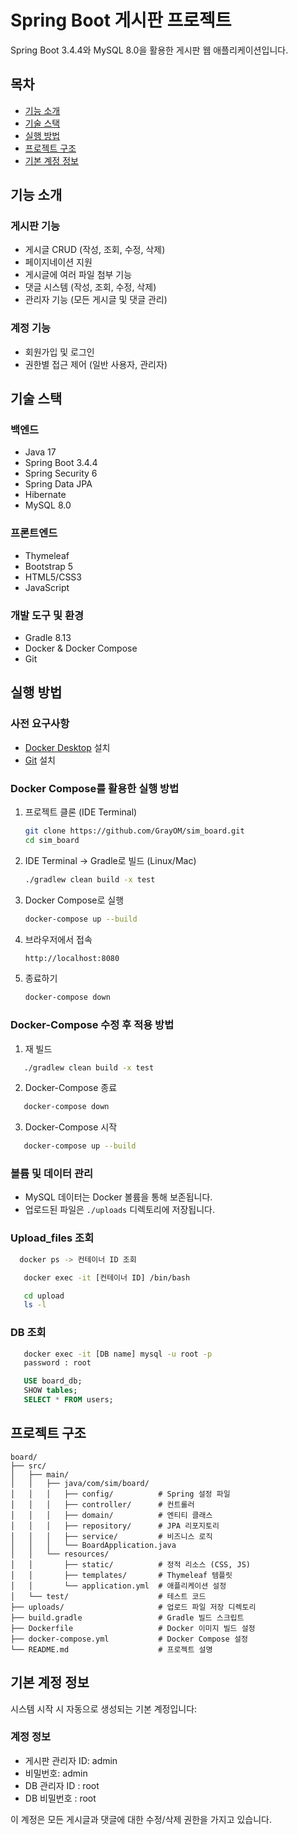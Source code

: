 # Spring Boot 게시판 프로젝트

Spring Boot 3.4.4와 MySQL 8.0을 활용한 게시판 웹 애플리케이션입니다.

## 목차
- [기능 소개](#기능-소개)
- [기술 스택](#기술-스택)
- [실행 방법](#실행-방법)
- [프로젝트 구조](#프로젝트-구조)
- [기본 계정 정보](#기본-계정-정보)

## 기능 소개

### 게시판 기능
- 게시글 CRUD (작성, 조회, 수정, 삭제)
- 페이지네이션 지원
- 게시글에 여러 파일 첨부 기능
- 댓글 시스템 (작성, 조회, 수정, 삭제)
- 관리자 기능 (모든 게시글 및 댓글 관리)

### 계정 기능
- 회원가입 및 로그인
- 권한별 접근 제어 (일반 사용자, 관리자)

## 기술 스택

### 백엔드
- Java 17
- Spring Boot 3.4.4
- Spring Security 6
- Spring Data JPA
- Hibernate
- MySQL 8.0

### 프론트엔드
- Thymeleaf
- Bootstrap 5
- HTML5/CSS3
- JavaScript

### 개발 도구 및 환경
- Gradle 8.13
- Docker & Docker Compose
- Git

## 실행 방법

### 사전 요구사항
- [Docker Desktop](https://www.docker.com/products/docker-desktop) 설치
- [Git](https://git-scm.com/downloads) 설치 

### Docker Compose를 활용한 실행 방법

1. 프로젝트 클론 (IDE Terminal)
   ```bash
   git clone https://github.com/GrayOM/sim_board.git
   cd sim_board
   ```

2. IDE Terminal -> Gradle로 빌드 (Linux/Mac)
   ```bash
   ./gradlew clean build -x test
   ```
   
3. Docker Compose로 실행
   ```bash
   docker-compose up --build
   ```

4. 브라우저에서 접속
   ```bash
   http://localhost:8080
   ```

5. 종료하기
   ```bash
   docker-compose down
   ```

### Docker-Compose 수정 후 적용 방법

1. 재 빌드
```bash
   ./gradlew clean build -x test
```
2. Docker-Compose 종료
```bash
   docker-compose down
```
3. Docker-Compose 시작
```bash
   docker-compose up --build
```
### 볼륨 및 데이터 관리
- MySQL 데이터는 Docker 볼륨을 통해 보존됩니다.
- 업로드된 파일은 `./uploads` 디렉토리에 저장됩니다.

### Upload_files 조회
```bash
  docker ps -> 컨테이너 ID 조회
```
```bash
   docker exec -it [컨테이너 ID] /bin/bash
```
```bash
   cd upload
   ls -l
```
### DB 조회
```bash
   docker exec -it [DB name] mysql -u root -p
   password : root
```
```sql
   USE board_db;
   SHOW tables;
   SELECT * FROM users;
```

## 프로젝트 구조

```
board/
├── src/
│   ├── main/
│   │   ├── java/com/sim/board/
│   │   │   ├── config/          # Spring 설정 파일
│   │   │   ├── controller/      # 컨트롤러
│   │   │   ├── domain/          # 엔티티 클래스
│   │   │   ├── repository/      # JPA 리포지토리
│   │   │   ├── service/         # 비즈니스 로직
│   │   │   └── BoardApplication.java
│   │   └── resources/
│   │       ├── static/          # 정적 리소스 (CSS, JS)
│   │       ├── templates/       # Thymeleaf 템플릿
│   │       └── application.yml  # 애플리케이션 설정
│   └── test/                    # 테스트 코드
├── uploads/                     # 업로드 파일 저장 디렉토리
├── build.gradle                 # Gradle 빌드 스크립트
├── Dockerfile                   # Docker 이미지 빌드 설정
├── docker-compose.yml           # Docker Compose 설정
└── README.md                    # 프로젝트 설명
```

## 기본 계정 정보

시스템 시작 시 자동으로 생성되는 기본 계정입니다:

###  계정 정보
- 게시판 관리자 ID: admin
- 비밀번호: admin
- DB 관리자 ID : root
- DB 비밀번호 : root  

이 계정은 모든 게시글과 댓글에 대한 수정/삭제 권한을 가지고 있습니다.

